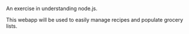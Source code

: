 An exercise in understanding node.js.

This webapp will be used to easily manage recipes and populate grocery lists.

